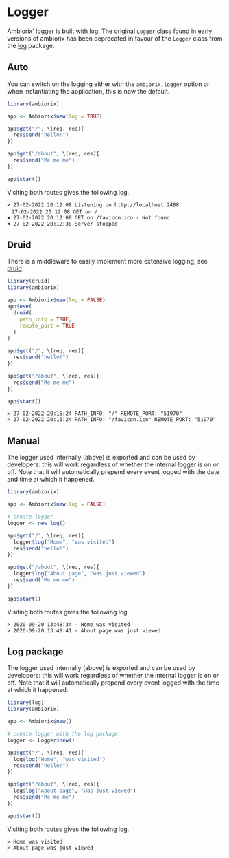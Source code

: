 # Logger

Ambiorix' logger is built with [log](https://log.opifex.org).
The original `Logger` class found in early versions of ambiorix 
has been deprecated in favour of the `Logger` class from 
the [log](https://log.opifex.org) package.

## Auto

You can switch on the logging either with the `ambiorix.logger` option or when instantiating the application, this is now the default.

```r
library(ambiorix)

app <- Ambiorix$new(log = TRUE)

app$get("/", \(req, res){
  res$send("hello!")
})

app$get("/about", \(req, res){
  res$send("Me me me")
})

app$start()
```

Visiting both routes gives the following log.

```
✔ 27-02-2022 20:12:08 Listening on http://localhost:2488
ℹ 27-02-2022 20:12:08 GET on /
✖ 27-02-2022 20:12:09 GET on /favicon.ico - Not found
✖ 27-02-2022 20:12:38 Server stopped
```

## Druid

There is a middleware to easily implement more extensive logging,
see [druid](https://github.com/ambiorix-web/druid).

```r
library(druid)
library(ambiorix)

app <- Ambiorix$new(log = FALSE)
app$use(
  druid(
    path_info = TRUE,
    remote_port = TRUE 
  )
)

app$get("/", \(req, res){
  res$send("hello!")
})

app$get("/about", \(req, res){
  res$send("Me me me")
})

app$start()
```

```
> 27-02-2022 20:15:24 PATH_INFO: "/" REMOTE_PORT: "51970"
> 27-02-2022 20:15:24 PATH_INFO: "/favicon.ico" REMOTE_PORT: "51970"
```

## Manual

The logger used internally (above) is exported and can be used by developers: this will work regardless of whether the internal logger is on or off. Note that it will automatically prepend every event logged with the date and time at which it happened.

```r
library(ambiorix)

app <- Ambiorix$new(log = FALSE)

# create logger
logger <- new_log()

app$get("/", \(req, res){
  logger$log("Home", "was visited")
  res$send("hello!")
})

app$get("/about", \(req, res){
  logger$log("About page", "was just viewed")
  res$send("Me me me")
})

app$start()
```

Visiting both routes gives the following log.

```
> 2020-09-20 13:48:34 - Home was visited
> 2020-09-20 13:48:41 - About page was just viewed
```

## Log package

The logger used internally (above) is exported and can be used by developers: this will work regardless of whether the internal logger is on or off. Note that it will automatically prepend every event logged with the time at which it happened.

```r
library(log)
library(ambiorix)

app <- Ambiorix$new()

# create logger with the log package
logger <- Logger$new()

app$get("/", \(req, res){
  log$log("Home", "was visited")
  res$send("hello!")
})

app$get("/about", \(req, res){
  log$log("About page", "was just viewed")
  res$send("Me me me")
})

app$start()
```
Visiting both routes gives the following log.

```
> Home was visited
> About page was just viewed
```
